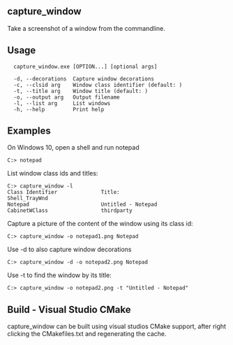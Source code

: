capture_window
--------------

Take a screenshot of a window from the commandline.

Usage
-----

```
  capture_window.exe [OPTION...] [optional args]

  -d, --decorations  Capture window decorations
  -c, --clsid arg    Window class identifier (default: )
  -t, --title arg    Window title (default: )
  -o, --output arg   Output filename
  -l, --list arg     List windows
  -h, --help         Print help
```

Examples
--------

On Windows 10, open a shell and run notepad

```shell
C:> notepad
```

List window class ids and titles:

```shell
C:> capture_window -l
Class Identifier              Title:
Shell_TrayWnd
Notepad                       Untitled - Notepad
CabinetWClass                 thirdparty
```


Capture a picture of the content of the window using its class id:

```shell
C:> capture_window -o notepad1.png Notepad
```

Use -d to also capture window decorations

```shell
C:> capture_window -d -o notepad2.png Notepad
```


Use -t to find the window by its title:

```shell
C:> capture_window -o notepad2.png -t "Untitled - Notepad"
```


Build - Visual Studio CMake
---------------------------

capture_window can be built using visual studios CMake support, after
right clicking the CMakefiles.txt and regenerating the cache.
